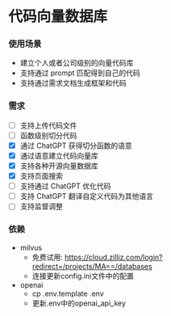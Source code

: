 # 代码向量数据库


### 使用场景
- 建立个人或者公司级别的向量代码库 
- 支持通过 prompt 匹配得到自己的代码 
- 支持通过需求文档生成框架和代码

### 需求
- [ ] 支持上传代码文件
- [ ] 函数级别切分代码
- [x] 通过 ChatGPT 获得切分函数的语意
- [x] 通过语意建立代码向量库
- [x] 支持各种开源向量数据库
- [x] 支持页面搜索
- [ ] 支持通过 ChatGPT 优化代码
- [ ] 支持 ChatGPT 翻译自定义代码为其他语言
- [ ] 支持监督调整

### 依赖

- milvus 
  - 免费试用: https://cloud.zilliz.com/login?redirect=/projects/MA==/databases
  - 连接更新config.ini文件中的配置
- openai
  - cp .env.template .env 
  - 更新.env中的openai_api_key